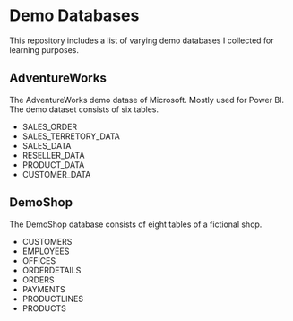 # Demo Databases
This repository includes a list of varying demo databases I collected for learning purposes. 

## AdventureWorks
The AdventureWorks demo datase of Microsoft. Mostly used for Power BI. The demo dataset consists of six tables. 
- SALES_ORDER
- SALES_TERRETORY_DATA
- SALES_DATA
- RESELLER_DATA
- PRODUCT_DATA
- CUSTOMER_DATA

## DemoShop 
The DemoShop database consists of eight tables of a fictional shop.
- CUSTOMERS
- EMPLOYEES
- OFFICES
- ORDERDETAILS
- ORDERS
- PAYMENTS
- PRODUCTLINES
- PRODUCTS